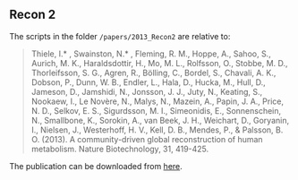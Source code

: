 ## Recon 2

The scripts in the folder `/papers/2013_Recon2` are relative to:

>Thiele, I.* , Swainston, N.* , Fleming, R. M., Hoppe, A., Sahoo, S., Aurich, M. K., Haraldsdottir, H., Mo, M. L., Rolfsson, O., Stobbe, M. D., Thorleifsson, S. G., Agren, R., Bölling, C., Bordel, S., Chavali, A. K., Dobson, P., Dunn, W. B., Endler, L., Hala, D., Hucka, M., Hull, D., Jameson, D., Jamshidi, N., Jonsson, J. J., Juty, N., Keating, S., Nookaew, I., Le Novère, N., Malys, N., Mazein, A., Papin, J. A., Price, N. D., Selkov, E. S., Sigurdsson, M. I., Simeonidis, E., Sonnenschein, N., Smallbone, K., Sorokin, A., van Beek, J. H., Weichart, D., Goryanin, I., Nielsen, J., Westerhoff, H. V., Kell, D. B., Mendes, P., & Palsson, B. O. (2013). A community-driven global reconstruction of human metabolism. Nature Biotechnology, 31, 419-425.
>

The publication can be downloaded from [here](https://www.nature.com/nbt/journal/v31/n5/full/nbt.2488.html).
